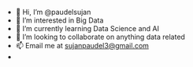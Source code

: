 - 👋 Hi, I’m @paudelsujan
- 👀 I’m interested in Big Data
- 🌱 I’m currently learning Data Science and AI
- 💞️ I’m looking to collaborate on anything data related
- 📫 Email me at sujanpaudel3@gmail.com
-

<!---
paudelsujan/paudelsujan is a ✨ special ✨ repository because its `README.md` (this file) appears on your GitHub profile.
You can click the Preview link to take a look at your changes.
--->
